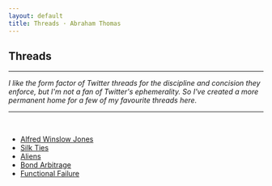 ```yaml
---
layout: default
title: Threads · Abraham Thomas
---
```


## Threads

----

*I like the form factor of Twitter threads for the discipline and concision they enforce, but I'm not a fan of Twitter's ephemerality.  So I've created a more permanent home for a few of my favourite threads here.*

----

<br/>

* [Alfred Winslow Jones](../alfred-winslow-jones)  
* [Silk Ties](../silk-ties)  
* [Aliens](../aliens)  
* [Bond Arbitrage](../bond-arbitrage)  
* [Functional Failure](../functional-failure)  
